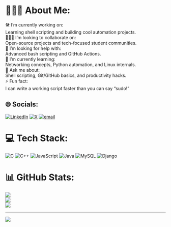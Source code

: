 # 🧑🏼‍💻 About Me:
🛠️ I’m currently working on:<br>Learning shell scripting and building cool automation projects.<br>🧑‍🤝‍🧑 I’m looking to collaborate on:<br>Open-source projects and tech-focused student communities.<br>🤝 I’m looking for help with:<br>Advanced bash scripting and GitHub Actions.<br>🌱 I’m currently learning:<br>Networking concepts, Python automation, and Linux internals.<br>💬 Ask me about:<br>Shell scripting, Git/GitHub basics, and productivity hacks.<br>⚡ Fun fact:<br>I can write a working script faster than you can say “sudo!”


## 🌐 Socials:
[![LinkedIn](https://img.shields.io/badge/LinkedIn-%230077B5.svg?logo=linkedin&logoColor=white)](https://linkedin.com/in/https://www.linkedin.com/in/debraj-ganguly-47194227b/) [![X](https://img.shields.io/badge/X-black.svg?logo=X&logoColor=white)](https://x.com/https://x.com/DEBRAJGANG46468) [![email](https://img.shields.io/badge/Email-D14836?logo=gmail&logoColor=white)](mailto:duladlyganguly@gmail.com) 

# 💻 Tech Stack:
![C](https://img.shields.io/badge/c-%2300599C.svg?style=for-the-badge&logo=c&logoColor=white) ![C++](https://img.shields.io/badge/c++-%2300599C.svg?style=for-the-badge&logo=c%2B%2B&logoColor=white) ![JavaScript](https://img.shields.io/badge/javascript-%23323330.svg?style=for-the-badge&logo=javascript&logoColor=%23F7DF1E) ![Java](https://img.shields.io/badge/java-%23ED8B00.svg?style=for-the-badge&logo=openjdk&logoColor=white) ![MySQL](https://img.shields.io/badge/mysql-4479A1.svg?style=for-the-badge&logo=mysql&logoColor=white) ![Django](https://img.shields.io/badge/django-%23092E20.svg?style=for-the-badge&logo=django&logoColor=white)
# 📊 GitHub Stats:
![](https://github-readme-stats.vercel.app/api?username=Debraj245&theme=dark&hide_border=false&include_all_commits=true&count_private=false)<br/>
![](https://nirzak-streak-stats.vercel.app/?user=Debraj245&theme=dark&hide_border=false)<br/>
![](https://github-readme-stats.vercel.app/api/top-langs/?username=Debraj245&theme=dark&hide_border=false&include_all_commits=true&count_private=false&layout=compact)

---
[![](https://visitcount.itsvg.in/api?id=Debraj245&icon=2&color=1)](https://visitcount.itsvg.in)

<!-- Proudly created with GPRM ( https://gprm.itsvg.in ) -->
